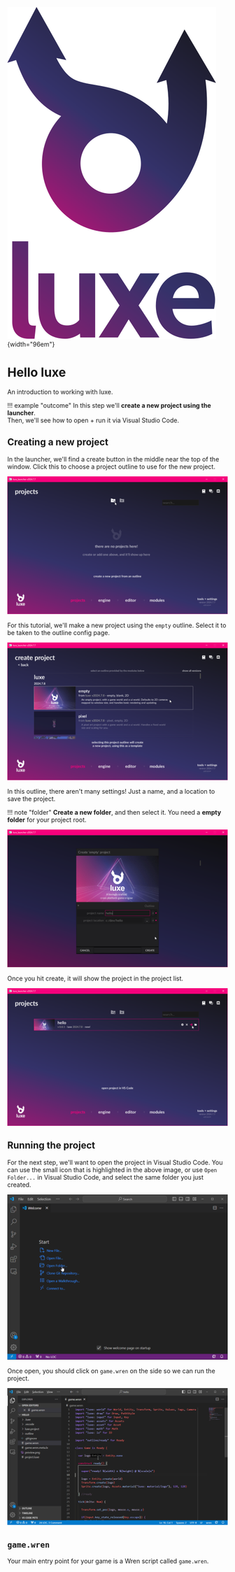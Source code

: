 ![](../../images/luxe-dark.svg){width="96em"}

# Hello luxe
An introduction to working with luxe.

!!! example "outcome"
    In this step we'll **create a new project using the launcher**.   
    Then, we'll see how to open + run it via Visual Studio Code.

## Creating a new project

In the launcher, we'll find a create button in the middle near the top of the window. 
Click this to choose a project outline to use for the new project.

![](../../images/tutorial/hello/create.1.png)

For this tutorial, we'll make a new project using the `empty` outline.
Select it to be taken to the outline config page. 

![](../../images/tutorial/hello/create.2.png)

In this outline, there aren't many settings! Just a name, and a location to save the project.

!!! note "folder"
    **Create a new folder**, and then select it. You need a **empty folder** for your project root.  

![](../../images/tutorial/hello/create.3.png)

Once you hit create, it will show the project in the project list. 

![](../../images/tutorial/hello/create.4.png)


## Running the project

For the next step, we'll want to open the project in Visual Studio Code.
You can use the small icon that is highlighted in the above image, or use `Open Folder...` in Visual Studio Code, and select the same folder you just created.

![](../../images/tutorial/hello/open.1.png)

Once open, you should click on `game.wren` on the side so we can run the project.

![](../../images/tutorial/hello/open.2.png)



## `game.wren` 

Your main entry point for your game is a Wren script called `game.wren`.

